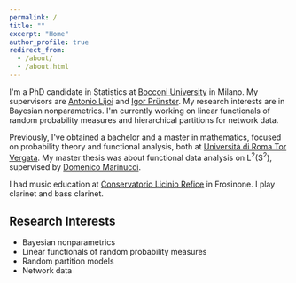 ```yaml
---
permalink: /
title: ""
excerpt: "Home"
author_profile: true
redirect_from: 
  - /about/
  - /about.html
---
```


I'm a PhD candidate in Statistics at [Bocconi University](https://www.unibocconi.eu/wps/wcm/connect/bocconi/sitopubblico_en/navigation+tree/home/programs/phd/phd+in+statistics) in Milano. My supervisors are [Antonio Lijoi](http://didattica.unibocconi.eu/mypage/index.php?IdUte=189615&idr=&lingua=eng) and [Igor Prünster](http://didattica.unibocconi.it/mypage/index.php?IdUte=187032&cognome=PRUENSTER&nome=IGOR&urlBackMy=). My research interests are in Bayesian nonparametrics. I'm currently working on linear functionals of random probability measures and hierarchical partitions for network data. 

Previously, I've obtained a bachelor and a master in mathematics, focused on probability theory and functional analysis, both at [Università di Roma Tor Vergata](https://www.mat.uniroma2.it/index.php). My master thesis was about functional data analysis on L<sup>2</sup>(S<sup>2</sup>), supervised by [Domenico Marinucci](https://www.mat.uniroma2.it/~marinucc/).

I had music education at [Conservatorio Licinio Refice](http://www.conservatorio-frosinone.it/) in Frosinone. I play clarinet and bass clarinet.


Research Interests
------
* Bayesian nonparametrics
* Linear functionals of random probability measures
* Random partition models
* Network data
